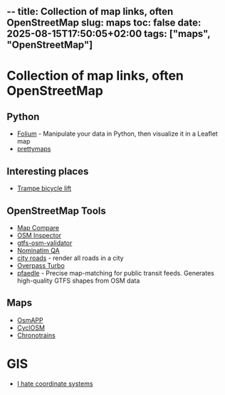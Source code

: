 --
title: Collection of map links, often OpenStreetMap
slug: maps
toc: false
date: 2025-08-15T17:50:05+02:00
tags: ["maps", "OpenStreetMap"]
---

# Collection of map links, often OpenStreetMap

## Python
- [Folium](https://python-visualization.github.io/folium/) - Manipulate your data in Python, then visualize it in a Leaflet map
- [prettymaps](https://github.com/marceloprates/prettymaps)

## Interesting places
- [Trampe bicycle lift](https://en.wikipedia.org/wiki/Trampe_bicycle_lift)

## OpenStreetMap Tools
- [Map Compare](https://tools.geofabrik.de/mc/)
- [OSM Inspector](https://tools.geofabrik.de/osmi)
- [gtfs-osm-validator](https://gitlab.com/stalker314314/gtfs-osm-validator)
- [Nominatim QA](https://nominatim.org/qa/)
- [city roads](https://anvaka.github.io/city-roads/) - render all roads in a city
- [Overpass Turbo](https://overpass-turbo.eu/)
- [pfaedle](https://github.com/ad-freiburg/pfaedle) - Precise map-matching for public transit feeds. Generates high-quality GTFS shapes from OSM data

## Maps
- [OsmAPP](https://osmapp.org/)
- [CyclOSM](https://www.cyclosm.org/)
- [Chronotrains](https://www.chronotrains.com/)

# GIS
- [I hate coordinate systems](https://ihatecoordinatesystems.com/)
